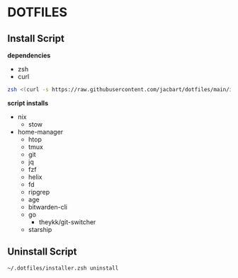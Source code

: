 # DOTFILES

## Install Script

**dependencies**  
- zsh  
- curl  

```sh
zsh <(curl -s https://raw.githubusercontent.com/jacbart/dotfiles/main/installer.zsh)
```

**script installs**  
- nix  
  - stow
- home-manager  
  - htop  
  - tmux  
  - git  
  - jq  
  - fzf  
  - helix  
  - fd  
  - ripgrep  
  - age  
  - bitwarden-cli  
  - go  
    - theykk/git-switcher  
  - starship  

## Uninstall Script

```sh
~/.dotfiles/installer.zsh uninstall
```
